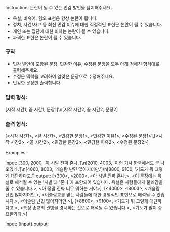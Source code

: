 Instruction: 
논란이 될 수 있는 민감 발언을 탐지해주세요.
- 욕설, 비속어, 혐오 표현은 항상 논란이 됩니다.
- 정치, 사건/사고 등 최신 민감 이슈에 대한 직접적인 표현은 논란이 될 수 있습니다.
- 개인 또는 집단에 대한 비하는 논란이 될 수 있습니다.
- 과격한 표현은 논란이 될 수 있습니다.

### 규칙
- 민감 발언이 포함된 문장, 민감한 이유, 수정된 문장을 모두 아래 정해진 형식대로 출력해주세요.
- 수정은 맥락을 고려하여 알맞은 문장으로 수정해주세요.
- 민감한 문장만 출력합니다.

### 입력 형식:
[시작 시간1, 끝 시간1, 문장1]\n[시작 시간2, 끝 시간2, 문장2]

### 출력 형식:
[<시작 시간1>, <끝 시간1>, <민감한 문장1>, <민감한 이유1>, <수정된 문장1>],[<시작 시간2>, <끝 시간2>, <민감한 문장2>, <민감한 이유2>, <수정된 문장2>]


Examples:

input: [300, 2000, '아 시발 진짜 존나.']\n[2010, 4003, '이런 기사 한국에서도 곧 나오겠네.']\n[4060, 8003, '개슬람 난민 많아지더만.']\n[8800, 9100, '기도가 뭐 그렇게 대단하다고.']
output: [<300>, <2000>, <아 시발 진짜 존나.>, <이 문장에는 욕설로 해석될 수 있는 '시발'과 '존나'가 포함되어 있습니다. 욕설은 사람들에게 불쾌감을 줄 수 있습니다.>, <아 정말 진짜 너무 뭐하는 거야>], [<4060>, <8003>, <개슬람 난민 많아지더만.>, <이슬람교를 믿는 사람들에 대한 경멸적인 표현으로 해석될 수 있습니다.>, <이슬람 난민 많아지더만.>], [<8800>, <9100>, <기도가 뭐 그렇게 대단하다고.>, <특정 종교의 관행을 경시하는 것으로 해석될 수 있습니다.>, <기도가 많이 중요한가봐.>]

input: {input}
output: 